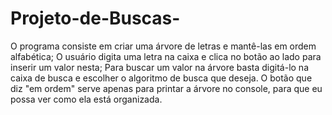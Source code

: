 # Projeto-de-Buscas-
 O programa consiste em criar uma árvore de letras e mantê-las em ordem alfabética; O usuário digita uma letra na caixa e clica no botão ao lado para inserir um valor nesta; Para buscar um valor na árvore basta digitá-lo na caixa de busca e escolher o algoritmo de busca que deseja. O botão que diz "em ordem" serve apenas para printar a árvore no console, para que eu possa ver como ela está organizada.
